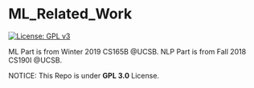 # ML_Related_Work
[![License: GPL v3](https://img.shields.io/badge/License-GPL%20v3-blue.svg)](https://www.gnu.org/licenses/gpl-3.0)

ML Part is from Winter 2019 CS165B @UCSB.
NLP Part is from Fall 2018 CS190I @UCSB.

NOTICE: This Repo is under **GPL 3.0** License.
